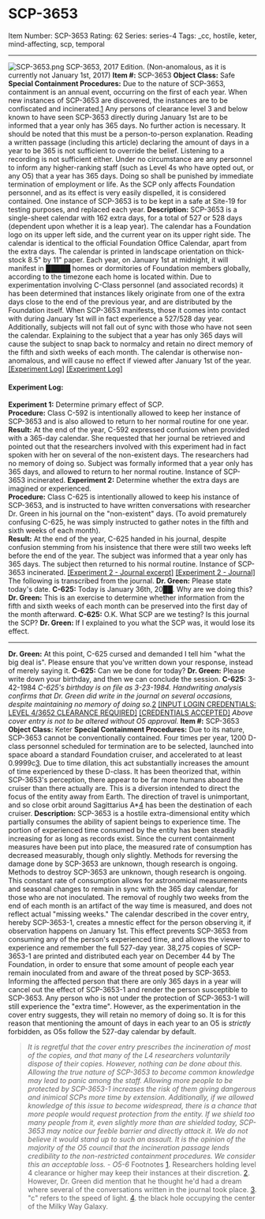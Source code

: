 # SCP-3653
Item Number: SCP-3653
Rating: 62
Series: series-4
Tags: _cc, hostile, keter, mind-affecting, scp, temporal

---

![SCP-3653.png](https://scp-wiki.wdfiles.com/local--files/scp-3653/SCP-3653.png)
SCP-3653, 2017 Edition. (Non-anomalous, as it is currently not January 1st, 2017)
**Item #:** SCP-3653
**Object Class:** Safe
**Special Containment Procedures:** Due to the nature of SCP-3653, containment is an annual event, occurring on the first of each year. When new instances of SCP-3653 are discovered, the instances are to be confiscated and incinerated.[1](javascript:;) Any persons of clearance level 3 and below known to have seen SCP-3653 directly during January 1st are to be informed that a year only has 365 days. No further action is necessary.
It should be noted that this must be a person-to-person explanation. Reading a written passage (including this article) declaring the amount of days in a year to be 365 is not sufficient to override the belief. Listening to a recording is not sufficient either.
Under no circumstance are any personnel to inform any higher-ranking staff (such as Level 4s who have opted out, or any O5) that a year has 365 days. Doing so shall be punished by immediate termination of employment or life.
As the SCP only affects Foundation personnel, and as its effect is very easily dispelled, it is considered contained.
One instance of SCP-3653 is to be kept in a safe at Site-19 for testing purposes, and replaced each year.
**Description:** SCP-3653 is a single-sheet calendar with 162 extra days, for a total of 527 or 528 days (dependent upon whether it is a leap year). The calendar has a Foundation logo on its upper left side, and the current year on its upper right side. The calendar is identical to the official Foundation Office Calendar, apart from the extra days. The calendar is printed in landscape orientation on thick-stock 8.5" by 11" paper.
Each year, on January 1st at midnight, it will manifest in █████ homes or dormitories of Foundation members globally, according to the timezone each home is located within. Due to experimentation involving C-Class personnel (and associated records) it has been determined that instances likely originate from one of the extra days close to the end of the previous year, and are distributed by the Foundation itself.
When SCP-3653 manifests, those it comes into contact with during January 1st will in fact experience a 527/528 day year. Additionally, subjects will not fall out of sync with those who have not seen the calendar. Explaining to the subject that a year has only 365 days will cause the subject to snap back to normalcy and retain no direct memory of the fifth and sixth weeks of each month. The calendar is otherwise non-anomalous, and will cause no effect if viewed after January 1st of the year.
[[Experiment Log]](javascript:;)
[[Experiment Log]](javascript:;)
#### Experiment Log:
**Experiment 1:** Determine primary effect of SCP.  
**Procedure:** Class C-592 is intentionally allowed to keep her instance of SCP-3653 and is also allowed to return to her normal routine for one year.  
**Result:** At the end of the year, C-592 expressed confusion when provided with a 365-day calendar. She requested that her journal be retrieved and pointed out that the researchers involved with this experiment had in fact spoken with her on several of the non-existent days. The researchers had no memory of doing so. Subject was formally informed that a year only has 365 days, and allowed to return to her normal routine. Instance of SCP-3653 incinerated.
**Experiment 2:** Determine whether the extra days are imagined or experienced.  
**Procedure:** Class C-625 is intentionally allowed to keep his instance of SCP-3653, and is instructed to have written conversations with researcher Dr. Green in his journal on the "non-existent" days. (To avoid prematurely confusing C-625, he was simply instructed to gather notes in the fifth and sixth weeks of each month).  
**Result:** At the end of the year, C-625 handed in his journal, despite confusion stemming from his insistence that there were still two weeks left before the end of the year. The subject was informed that a year only has 365 days. The subject then returned to his normal routine. Instance of SCP-3653 incinerated.
[[Experiment 2 - Journal excerpt]](javascript:;)
[[Experiment 2 - Journal]](javascript:;)
The following is transcribed from the journal.
**Dr. Green:** Please state today's date.
**C-625:** Today is January 36th, 20██. Why are we doing this?
**Dr. Green:** This is an exercise to determine whether information from the fifth and sixth weeks of each month can be preserved into the first day of the month afterward.
**C-625:** O.K. What SCP are we testing? Is this journal the SCP?
**Dr. Green:** If I explained to you what the SCP was, it would lose its effect.
* * *
**Dr. Green:** At this point, C-625 cursed and demanded I tell him "what the big deal is". Please ensure that you've written down your response, instead of merely saying it.
**C-625:** Can we be done for today?
**Dr. Green:** Please write down your birthday, and then we can conclude the session.
**C-625:** 3-42-1984
_C-625's birthday is on file as 3-23-1984. Handwriting analysis confirms that Dr. Green did write in the journal on several occasions, despite maintaining no memory of doing so._[2](javascript:;)
[[INPUT LOGIN CREDENTIALS: LEVEL 4/3652 CLEARANCE REQUIRED]](javascript:;)
[[CREDENTIALS ACCEPTED]](javascript:;)
_Above cover entry is not to be altered without O5 approval._
**Item #:** SCP-3653
**Object Class:** Keter
**Special Containment Procedures:** Due to its nature, SCP-3653 cannot be conventionally contained. Four times per year, 1200 D-class personnel scheduled for termination are to be selected, launched into space aboard a standard Foundation cruiser, and accelerated to at least 0.9999c[3](javascript:;). Due to time dilation, this act substantially increases the amount of time experienced by these D-class.
It has been theorized that, within SCP-3653's perception, there appear to be far more humans aboard the cruiser than there actually are. This is a diversion intended to direct the focus of the entity away from Earth. The direction of travel is unimportant, and so close orbit around Sagittarius A*[4](javascript:;) has been the destination of each cruiser.
**Description:** SCP-3653 is a hostile extra-dimensional entity which partially consumes the ability of sapient beings to experience time. The portion of experienced time consumed by the entity has been steadily increasing for as long as records exist. Since the current containment measures have been put into place, the measured rate of consumption has decreased measurably, though only slightly.
Methods for reversing the damage done by SCP-3653 are unknown, though research is ongoing.
Methods to destroy SCP-3653 are unknown, though research is ongoing.
This constant rate of consumption allows for astronomical measurements and seasonal changes to remain in sync with the 365 day calendar, for those who are not inoculated. The removal of roughly two weeks from the end of each month is an artifact of the way time is measured, and does not reflect actual "missing weeks."
The calendar described in the cover entry, hereby SCP-3653-1, creates a mnestic effect for the person observing it, if observation happens on January 1st. This effect prevents SCP-3653 from consuming any of the person's experienced time, and allows the viewer to experience and remember the full 527-day year. 38,275 copies of SCP-3653-1 are printed and distributed each year on December 44 by The Foundation, in order to ensure that some amount of people each year remain inoculated from and aware of the threat posed by SCP-3653. Informing the affected person that there are only 365 days in a year will cancel out the effect of SCP-3653-1 and render the person susceptible to SCP-3653.
Any person who is not under the protection of SCP-3653-1 will still experience the "extra time". However, as the experimentation in the cover entry suggests, they will retain no memory of doing so.
It is for this reason that mentioning the amount of days in each year to an O5 is _strictly_ forbidden, as O5s follow the 527-day calendar by default.
> _It is regretful that the cover entry prescribes the incineration of most of the copies, and that many of the L4 researchers voluntarily dispose of their copies. However, nothing can be done about this._
> _Allowing the true nature of SCP-3653 to become common knowledge may lead to panic among the staff. Allowing more people to be protected by SCP-3653-1 increases the risk of them giving dangerous and inimical SCPs more time by extension._
> _Additionally, if we allowed knowledge of this issue to become widespread, there is a chance that more people would request protection from the entity. If we shield too many people from it, even slightly more than are shielded today, SCP-3653 may notice our feeble barrier and directly attack it._
> _We do not believe it would stand up to such an assault._
> _It is the opinion of the majority of the O5 council that the incineration passage lends credibility to the non-restricted containment procedures. We consider this an acceptable loss._
> _\- O5-6_
Footnotes
[1](javascript:;). Researchers holding level 4 clearance or higher may keep their instances at their discretion.
[2](javascript:;). However, Dr. Green did mention that he thought he'd had a dream where several of the conversations written in the journal took place.
[3](javascript:;). "c" refers to the speed of light.
[4](javascript:;). the black hole occupying the center of the Milky Way Galaxy.
